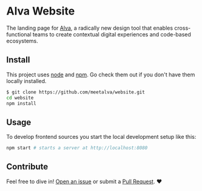 # Alva Website
The landing page for [Alva](https://github.com/meetalva/alva), a radically new design tool that enables cross-functional teams to create contextual digital experiences and code-based ecosystems.


## Install

This project uses [node](http://nodejs.org) and [npm](https://npmjs.com). Go check them out if you don't have them locally installed.


```sh
$ git clone https://github.com/meetalva/website.git
cd website
npm install
```

## Usage

To develop frontend sources you start the local development
setup like this:

```sh
npm start # starts a server at http://localhost:8080
```

## Contribute

Feel free to dive in! [Open an issue](https://github.com/meetalva/website/issues/new) or submit a [Pull Request](https://github.com/meetalva/website/pull/new/master). :heart:
